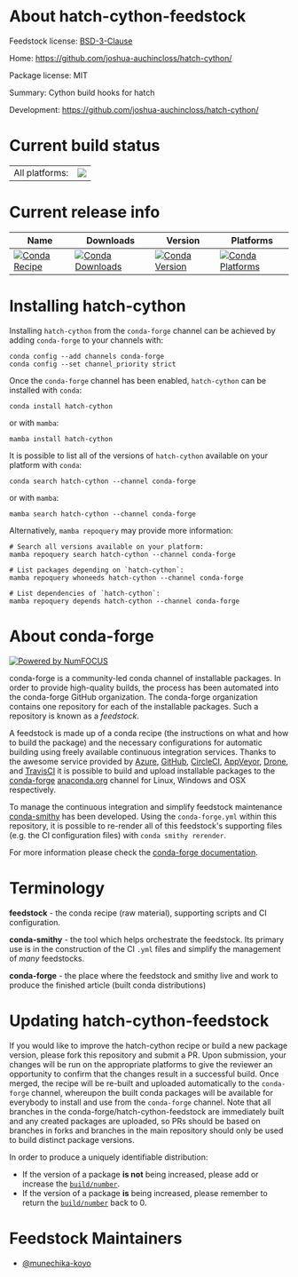 About hatch-cython-feedstock
============================

Feedstock license: [BSD-3-Clause](https://github.com/conda-forge/hatch-cython-feedstock/blob/main/LICENSE.txt)

Home: https://github.com/joshua-auchincloss/hatch-cython/

Package license: MIT

Summary: Cython build hooks for hatch

Development: https://github.com/joshua-auchincloss/hatch-cython/

Current build status
====================


<table><tr><td>All platforms:</td>
    <td>
      <a href="https://dev.azure.com/conda-forge/feedstock-builds/_build/latest?definitionId=25085&branchName=main">
        <img src="https://dev.azure.com/conda-forge/feedstock-builds/_apis/build/status/hatch-cython-feedstock?branchName=main">
      </a>
    </td>
  </tr>
</table>

Current release info
====================

| Name | Downloads | Version | Platforms |
| --- | --- | --- | --- |
| [![Conda Recipe](https://img.shields.io/badge/recipe-hatch--cython-green.svg)](https://anaconda.org/conda-forge/hatch-cython) | [![Conda Downloads](https://img.shields.io/conda/dn/conda-forge/hatch-cython.svg)](https://anaconda.org/conda-forge/hatch-cython) | [![Conda Version](https://img.shields.io/conda/vn/conda-forge/hatch-cython.svg)](https://anaconda.org/conda-forge/hatch-cython) | [![Conda Platforms](https://img.shields.io/conda/pn/conda-forge/hatch-cython.svg)](https://anaconda.org/conda-forge/hatch-cython) |

Installing hatch-cython
=======================

Installing `hatch-cython` from the `conda-forge` channel can be achieved by adding `conda-forge` to your channels with:

```
conda config --add channels conda-forge
conda config --set channel_priority strict
```

Once the `conda-forge` channel has been enabled, `hatch-cython` can be installed with `conda`:

```
conda install hatch-cython
```

or with `mamba`:

```
mamba install hatch-cython
```

It is possible to list all of the versions of `hatch-cython` available on your platform with `conda`:

```
conda search hatch-cython --channel conda-forge
```

or with `mamba`:

```
mamba search hatch-cython --channel conda-forge
```

Alternatively, `mamba repoquery` may provide more information:

```
# Search all versions available on your platform:
mamba repoquery search hatch-cython --channel conda-forge

# List packages depending on `hatch-cython`:
mamba repoquery whoneeds hatch-cython --channel conda-forge

# List dependencies of `hatch-cython`:
mamba repoquery depends hatch-cython --channel conda-forge
```


About conda-forge
=================

[![Powered by
NumFOCUS](https://img.shields.io/badge/powered%20by-NumFOCUS-orange.svg?style=flat&colorA=E1523D&colorB=007D8A)](https://numfocus.org)

conda-forge is a community-led conda channel of installable packages.
In order to provide high-quality builds, the process has been automated into the
conda-forge GitHub organization. The conda-forge organization contains one repository
for each of the installable packages. Such a repository is known as a *feedstock*.

A feedstock is made up of a conda recipe (the instructions on what and how to build
the package) and the necessary configurations for automatic building using freely
available continuous integration services. Thanks to the awesome service provided by
[Azure](https://azure.microsoft.com/en-us/services/devops/), [GitHub](https://github.com/),
[CircleCI](https://circleci.com/), [AppVeyor](https://www.appveyor.com/),
[Drone](https://cloud.drone.io/welcome), and [TravisCI](https://travis-ci.com/)
it is possible to build and upload installable packages to the
[conda-forge](https://anaconda.org/conda-forge) [anaconda.org](https://anaconda.org/)
channel for Linux, Windows and OSX respectively.

To manage the continuous integration and simplify feedstock maintenance
[conda-smithy](https://github.com/conda-forge/conda-smithy) has been developed.
Using the ``conda-forge.yml`` within this repository, it is possible to re-render all of
this feedstock's supporting files (e.g. the CI configuration files) with ``conda smithy rerender``.

For more information please check the [conda-forge documentation](https://conda-forge.org/docs/).

Terminology
===========

**feedstock** - the conda recipe (raw material), supporting scripts and CI configuration.

**conda-smithy** - the tool which helps orchestrate the feedstock.
                   Its primary use is in the construction of the CI ``.yml`` files
                   and simplify the management of *many* feedstocks.

**conda-forge** - the place where the feedstock and smithy live and work to
                  produce the finished article (built conda distributions)


Updating hatch-cython-feedstock
===============================

If you would like to improve the hatch-cython recipe or build a new
package version, please fork this repository and submit a PR. Upon submission,
your changes will be run on the appropriate platforms to give the reviewer an
opportunity to confirm that the changes result in a successful build. Once
merged, the recipe will be re-built and uploaded automatically to the
`conda-forge` channel, whereupon the built conda packages will be available for
everybody to install and use from the `conda-forge` channel.
Note that all branches in the conda-forge/hatch-cython-feedstock are
immediately built and any created packages are uploaded, so PRs should be based
on branches in forks and branches in the main repository should only be used to
build distinct package versions.

In order to produce a uniquely identifiable distribution:
 * If the version of a package **is not** being increased, please add or increase
   the [``build/number``](https://docs.conda.io/projects/conda-build/en/latest/resources/define-metadata.html#build-number-and-string).
 * If the version of a package **is** being increased, please remember to return
   the [``build/number``](https://docs.conda.io/projects/conda-build/en/latest/resources/define-metadata.html#build-number-and-string)
   back to 0.

Feedstock Maintainers
=====================

* [@munechika-koyo](https://github.com/munechika-koyo/)

